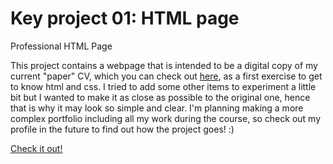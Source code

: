 # Key project 01: HTML page
Professional HTML Page

This project contains a webpage that is intended to be a digital copy of my current "paper" CV, which you can check out <a href="resources/original.pdf">here</a>, as a first exercise to get to know html and css. I tried to add some other items to experiment a little bit but I wanted to make it as close as possible to the original one, hence that is why it may look so simple and clear. I'm planning making a more complex portfolio including all my work during the course, so check out my profile in the future to find out how the project goes! :)

<a href="https://martadell.github.io/CV_HTML/">Check it out!</a>
